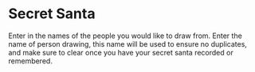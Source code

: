 # Secret Santa

Enter in the names of the people you would like to draw from. 
Enter the name of person drawing, this name will be used to ensure no duplicates, and make sure to clear once you have your
secret santa recorded or remembered.
